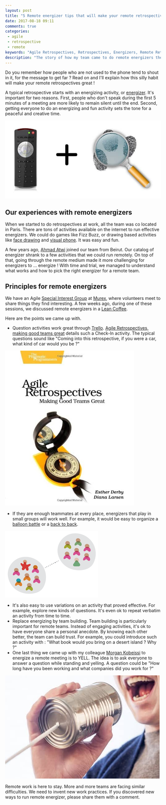 ```yaml
---
layout: post
title: "5 Remote energizer tips that will make your remote retrospectives rock"
date: 2017-08-18 09:11
comments: true
categories:
 - agile
 - retrospective
 - remote
keywords: "Agile Retrospectives, Retrospectives, Energizers, Remote Retrospectives, Remote Energizers, Remote Agile Retrospective Energizers, Remote Agile Energizers, Agile Energizers, Remote Retrospectives Energizers" 
description: "The story of how my team came to do remote energizers the way they do them, and tips for your remote energizers"
---
```

Do you remember how people who are not used to the phone tend to shout in it, for the message to get far ? Read on and I'll explain how this silly habit will make your remote retrospectives great !

A typical retrospective starts with an energizing activity, or [energizer](http://www.funretrospectives.com/category/energizer/). It's important for two reasons. First, people who don't speak during the first 5 minutes of a meeting are more likely to remain silent until the end. Second, getting everyone to do an energizing and fun activity sets the tone for a peaceful and creative time.

![Remote control + magnifying glass](../imgs/2017-08-18-5-remote-energizer-tips-that-will-make-your-remote-retrospectives-rock/remote-plus-retro.jpg)

## Our experiences with remote energizers

When we started to do retrospectives at work, all the team was co located in Paris. There are tons of activities available on the internet to run effective energizers. We could do games like Fizz Buzz, or drawing based activities like [face drawing](http://www.funretrospectives.com/collaborative-face-drawing/) and [visual phone](http://www.funretrospectives.com/visual-phone/). It was easy and fun.

A few years ago, [Ahmad Atwi](https://ahmadatwi.me/) joined our team from Beirut. Our catalog of energizer shrank to a few activities that we could run remotely. On top of that, going through the remote medium made it more challenging for energizers to ... energize ! With time and trial, we managed to understand what works and how to pick the right energizer for a remote team.

## Principles for remote energizers

We have an Agile [Special Interest Group](https://en.wikipedia.org/wiki/Special_Interest_Group) at [Murex](https://www.murex.com/), where volunteers meet to share things they find interesting. A few weeks ago, during one of these sessions, we discussed remote energizers in a [Lean Coffee](http://leancoffee.org/).

Here are the points we came up with.

*   Question activities work great through [Trello](https://trello.com/agileretrospectives). [Agile Retrospectives, making good teams great](https://www.amazon.com/gp/product/0977616649/ref=as_li_tl?ie=UTF8&camp=1789&creative=9325&creativeASIN=0977616649&linkCode=as2&tag=pbourgau-20&linkId=2b51890b8e8909b6f2223ca69ec3b26f) details such a Check-In activity. The typical questions sound like "Coming into this retrospective, if you were a car, what kind of car would you be ?"

[![The Agile Retrospectives, making good teams great book cover](../imgs/2017-08-18-5-remote-energizer-tips-that-will-make-your-remote-retrospectives-rock/agile-retros.jpg)](https://www.amazon.com/gp/product/0977616649/ref=as_li_tl?ie=UTF8&camp=1789&creative=9325&creativeASIN=0977616649&linkCode=as2&tag=pbourgau-20&linkId=2b51890b8e8909b6f2223ca69ec3b26f)

*   If they are enough teammates at every place, energizers that play in small groups will work well. For example, it would be easy to organize a [balloon battle](http://www.funretrospectives.com/the-balloon-battle/) or a [back to back](http://www.funretrospectives.com/back-to-back/).

[![The Agile Retrospectives, making good teams great book cover](../imgs/2017-08-18-5-remote-energizer-tips-that-will-make-your-remote-retrospectives-rock/multi-site-team.png)](https://martinfowler.com/articles/remote-or-co-located.html)

*   It's also easy to use variations on an activity that proved effective. For example, explore new kinds of questions. It's even ok to repeat verbatim an activity from time to time.
*   Replace energizing by team building. Team building is particularly important for remote teams. Instead of engaging activities, it's ok to have everyone share a personal anecdote. By knowing each other better, the team can build trust. For example, you could introduce such an activity with : "What book would you bring on a desert island ? Why ?"
*   One last thing we came up with my colleague [Morgan Kobeissi](https://twitter.com/mc_moe) to energize a remote meeting is to YELL. The idea is to ask everyone to answer a question while standing and yelling. A question could be "How long have you been working and what companies did you work for ?"

![Someone yelling in a kid's 'can-phone'](../imgs/2017-08-18-5-remote-energizer-tips-that-will-make-your-remote-retrospectives-rock/yell.jpg)

Remote work is here to stay. More and more teams are facing similar difficulties. We need to invent new work practices. If you discovered new ways to run remote energizer, please share them with a comment.